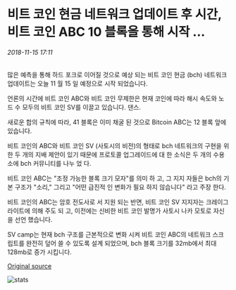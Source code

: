 # 비트 코인 현금 네트워크 업데이트 후 시간, 비트 코인 ABC 10 블록을 통해 시작 ...

###### 2018-11-15 17:11

많은 예측을 통해 하드 포크로 이어질 것으로 예상 되는 비트 코인 현금 (bch) 네트워크 업데이트는 오늘 11 월 15 일 예정으로 시작 되었습니다.

언론의 시간에 비트 코인 ABC와 비트 코인 무제한은 현재 코인에 따라 해시 속도와 노드 수 모두의 비트 코인 SV를 이끌고 있습니다. 댄스.

새로운 합의 규칙에 따라, 41 블록은 이미 채굴 된 것으로 Bitcoin ABC는 12 블록 앞에 있습니다.

비트 코인의 ABC와 비트 코인 SV (사토시의 비전)의 형태로 bch 네트워크의 구현을 위한 두 개의 지배 제안이 있기 때문에 프로토콜 업그레이드에 대 한 소식은 두 개의 수용소에 bch 커뮤니티를 나누 었 다.

비트 코인 ABC는 "조정 가능한 블록 크기 모자"를 의미 하 고, 그 지지 자들은 bch의 기본 구조가 "소리," 그리고 "어떤 급진적 인 변화가 필요 하지 않습니다" 라고 주장 한다.

비트 코인의 ABC는 암호 전도사로 서 지원 되는 반면, 비트 코인 SV 지지자는 크레이그 라이트에 의해 주도 되 고, 이전에는 신비한 비트 코인 발명가 사토시 나카 모토로 자신을 선언 했습니다.

SV camp는 현재 bch 구조를 근본적으로 변화 시켜 비트 코인 ABC의 네트워크 스크립트를 완전히 덮어 쓸 수 있도록 설계 되었으며, bch 블록 크기를 32mb에서 최대 128mb로 증가 시킵니다.

[Original source](https://cointelegraph.com/news/hours-after-bitcoin-cash-network-update-begins-bitcoin-abc-over-10-blocks-ahead)

![stats](https://c.statcounter.com/11760860/0/a89fa40b/1/ "stats")